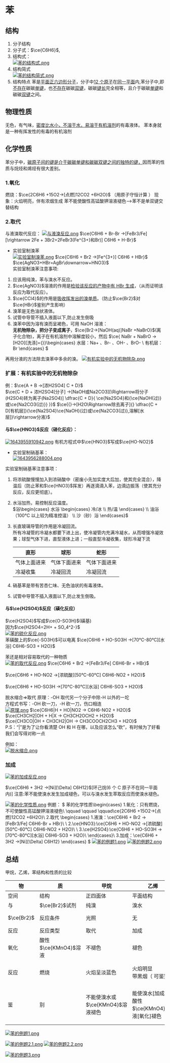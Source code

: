 # 苯

## 结构

1. 分子结构
2. 分子式：$\ce{C6H6}$,
3. 结构式：<br>[![苯的结构式.png](https://pic.jitudisk.com/public/2022/03/04/e161ed8ca112c.png)](https://pic.jitudisk.com/public/2022/03/04/e161ed8ca112c.png)
4. 结构简式<br>[![苯的结构简式.png](https://pic.jitudisk.com/public/2022/03/04/045511b515caf.png)](https://pic.jitudisk.com/public/2022/03/04/045511b515caf.png)
5. 结构特点
   苯是<u>平面正六边形分子</u>，分子中<u>12 个原子</u>在<u>同一平面</u>内,苯分子中,即<u>不存在</u>碳碳<u>单键</u>，也<u>不存在</u>碳碳<u>双键</u>，碳碳<u>键长</u>完全相等，且介于碳碳<u>单键</u>和碳碳<u>双键</u>之间。

## 物理性质

无色，有气味，<u>密度比水小，不溶于水，易溶于有机溶剂</u>的有毒液体。
苯本身就是一种有挥发性的有毒的有机溶剂

## 化学性质

苯分子中，<u>碳原子间的键是介于碳碳单键和碳碳双键之间的独特的键，</u>因而苯的性质与烷烃和烯烃有很大差别。

### 1.氧化

燃烧：$\ce{2C6H6 +15O2->[点燃]12CO2 +6H2O}$
（用原子守恒计算 ）
现象：火焰明亮，伴有浓烟生成
苯不能使酸性高锰酸钾溶液褪色——>苯不是单双键交替结构

### 2.取代

与液溴取代反应：
[![与液溴反应.png](https://pic.jitudisk.com/public/2022/03/04/b3cc5be25affd.png)](https://pic.jitudisk.com/public/2022/03/04/b3cc5be25affd.png)
$\ce{C6H6 + Br-Br ->[FeBr3/Fe][\rightarrow 2Fe + 3Br2=2FeBr3(Fe^{3+}和Br)] C6H6 + H-Br}$

- 实验室制溴苯<br>
  [![实验室制溴苯.png](https://pic.jitudisk.com/public/2022/03/04/561c0a7d24091.png)](https://pic.jitudisk.com/public/2022/03/04/561c0a7d24091.png)
  $\ce{C6H6 + Br2 ->[Fe^{3+}] C6H6 + HBr}$  
  $\ce{AgNO3+HBr=AgBr\downarrow+HNO3}$  
  实验室制溴苯注意事项:

1. 应该用纯溴，苯与溴水不反应。
2. $\ce{AgNO3}$溶液的作用是<u>检验该反应的产物中有 HBr 生成</u>，（从而证明该反应为取代反应）。
3. $\ce{CCl4}$的作用是<u>吸收挥发出的溴单质</u>。（防止$\ce{Br2}$对$\ce{HBr}$鉴别产生影响）
4. 溴苯是无色油状液体。
5. 试管中导管不插入液面以下,防止发生倒吸
6. 溴苯中因为溶有溴而呈褐色，可用 NaOH 溶液：<br>**无机物除杂，把分子变成离子**，$\ce{Br2->[NaOH(aq)]NaBr +NaBrO}$(离子化合物)，离子在有机溶剂中溶解度较小，然后
$\ce{ NaBr + NaBrO ->[H2O][洗涤]={}}\begin{cases}
水层：Na+ 、Br- 、OH- 、BrO- \\
有机层：Br
\end{cases}
$

再用分液的方法除去溴苯中多余的溴。
[![有机实验中的无机物除杂.png](https://pic.jitudisk.com/public/2022/03/04/1dcb065b72048.png)](https://pic.jitudisk.com/public/2022/03/04/1dcb065b72048.png)

### 扩展：有机实验中的无机物除杂

例：$\ce{A + B ->[浓H2SO4] C + D}$  
$\ce{C + D + 浓H2SO4[分子] ->[NaOH或Na2CO3][\Rightarrow将分子(H2SO4)转为离子(Na2SO4)] \dfrac{C + D}{ \ce{Na2SO4}和{\ce{NaOH(过)}或\ce{Na2CO3(过)}} }}$
$\ce{{}->[H2O\Rightarrow除去离子]{} \dfrac{C + D[有机层]}{\ce{Na2SO4}\ce{NaOH}(过)或\ce{Na2CO3(过)},溶解[水层]}\rightarrow分液}$

#### 与$\ce{HNO3}$反应（硝化反应）：<br>

[![1643955910942.png](https://pic.jitudisk.com/public/2022/02/04/981247727fb4d.png)](https://pic.jitudisk.com/public/2022/02/04/981247727fb4d.png)
有机方程式中$\ce{HNO3}$写成$\ce{HO-NO2}$

- 实验室制硝基苯：<br>
  [![1643956288004.png](https://pic.jitudisk.com/public/2022/02/04/fd44b0cb9eb44.png)](https://pic.jitudisk.com/public/2022/02/04/fd44b0cb9eb44.png)

实验室制硝基苯注意事项：

1. 将浓硫酸慢慢加入到浓硝酸中（密废小先加实度大后加，使其完全混合），降温后（防止苯和$\ce{HNO3}$挥发）再逐滴滴入苯，边滴边振荡（使其充分反应，反应更彻底）。
2. 水浴加热，易控制反应温度。<br>
   $浴\begin{cases}
    水浴 \begin{cases}
   冷/冰 \\ 热/温 
   \end{cases}  \\ 
   油浴（100°C 以上较为精准控温）
   \\ 沙（砂）浴  
   \end{cases}$
3. 长直玻璃导管的作用是冷凝回流。  
   所有冷凝管的冷凝水都要下进上出，使冷凝管内充满冷凝水，从而增强冷凝效果；球型气体下进，直型液体上进；一般直型冷凝收集，球形冷凝下流

   | 直形         | 球形         | 蛇形         |
   | ------------ | ------------ | ------------ |
   | 气体上面进来 | 气体下面进来 | 气体下面进来 |
   | 冷凝收集     | 冷凝回流     | 冷凝回流     |

4. 硝基苯是带有苦杏仁味、无色油状的有毒液体。
5. 试管中导管不插入液面以下,防止发生倒吸。

#### 与$\ce{H2SO4}$反应（磺化反应）

$\ce{H2SO4}$写成$\ce{O-SO3H}$(磺基)  
因为$\ce{H2SO4=2H+ + SO_4^2-}$  
[![苯的硫化反应.png](https://pic.jitudisk.com/public/2022/02/04/e6d0d032ab042.png)](https://pic.jitudisk.com/public/2022/02/04/e6d0d032ab042.png)<br>
苯磺酸上的$\ce{-SO3H}$可以电离
$\ce{C6H6 + HO-SO3H ->[70°C-80°C][水浴] C6H6-SO3 + H2O}$

苯还是相对容易取代的一种物质  
[![苯的取代反应.png](https://pic.jitudisk.com/public/2022/02/04/010258f1c4057.png)](https://pic.jitudisk.com/public/2022/02/04/010258f1c4057.png)
$\ce{C6H6 + Br2 ->[FeBr3/Fe] C6H6-Br + HBr}$ <br>  
$\ce{C6H6 + HO-NO2 ->[浓硫酸][50°C-60°C] C6H6-NO2 + H2O}$ <br>  
$\ce{C6H6 + HO-SO3H ->[70°C-80°C][水浴] C6H6-SO3 + H2O}$

脱水缩合$\Rightarrow$取代
原理：-OH 取代另一个分子中除-H 以外的一坨  
方程式书写：-OH 砍一刀，-H 砍一刀，伤口相连<br>
[![原理.png](https://pic.jitudisk.com/public/2022/02/04/ad6558ccdc7d5.png)](https://pic.jitudisk.com/public/2022/02/04/ad6558ccdc7d5.png)
$\ce{C6H6|H + HO|NO2 -> C6H6-NO2 + H2O}$  
$\ce{CH3CH2|OH + H|X -> CH3CH2OCH2 + H2O}$  
$\ce{CH3CO|OH + CH3CH2|OH -> CH3COOCH2CH3 + H2O}$  
P.S：“|”是为了让你看清楚 OH 和 H 在哪，以及应该怎么“砍”，有时候为了好看我们会写得对称一点

例如：  
[![脱水缩合.png](https://pic.jitudisk.com/public/2022/02/04/a7c014e016b6c.png)](https://pic.jitudisk.com/public/2022/02/04/a7c014e016b6c.png)

### 加成

[![苯的加成反应.png](https://pic.jitudisk.com/public/2022/02/04/7b7d5fa857b1f.png)](https://pic.jitudisk.com/public/2022/02/04/7b7d5fa857b1f.png)

$\ce{C6H6 + 3H2 ->[Ni][\Delta] C6H12}$[环己烷(6 个 C 原子不在同一平面内)]
注意:苯不能使溴水发生加成褪色，可以与溴水发生萃取反应而使溴水褪色。

[![苯的化学性质.png](https://pic.jitudisk.com/public/2022/03/04/4764850024c68.png)](https://pic.jitudisk.com/public/2022/03/04/4764850024c68.png)
例题：
$
苯的化学性质\begin{cases}
1.氧化：只有燃烧，不可使酸性高锰酸钾溶液褪色\\
\qquad  \qquad \qquad\ce{2C6H6 +15O2->[点燃]12CO2 +6H2O}\\
2.取代
   \begin{cases}
   1.液溴：\ce{C6H6 + Br2 ->[FeBr3/Fe] C6H6-Br + HBr}\\
   \\
   2.\ce{HNO3}:\ce{C6H6 + HO-NO2 ->[浓硫酸][50°C-60°C] C6H6-NO2 + H2O}\\
   \\
   3.\ce{H2SO4}:\ce{C6H6 + HO-SO3H ->[70°C-80°C][水浴] C6H6-SO3 + H2O}\\
   \end{cases}\\
3.加成：\ce{C6H6 + 3H2 ->[Ni][\Delta] C6H12}
\end{cases}
$
[![苯的例题1.png](https://pic.jitudisk.com/public/2022/03/04/d8c70290bc8d8.png)](https://pic.jitudisk.com/public/2022/03/04/d8c70290bc8d8.png)
[![苯的例题2.png](https://pic.jitudisk.com/public/2022/03/04/b323d2bc85da4.png)](https://pic.jitudisk.com/public/2022/03/04/b323d2bc85da4.png)

## 总结

甲烷，乙烯，苯结构和性质的比较

| 物         | 质                   | 甲烷                             | 乙烯                                           | 苯                                                     |
| ---------- | -------------------- | -------------------------------- | ---------------------------------------------- | ------------------------------------------------------ |
| 空间       | 结构                 | 正四面体                         | 平面结构                                       | 正六边形                                               |
| 与         | $\ce{Br2}$试剂       | 纯溴                             | 溴水                                           | 纯溴                                                   |
| $\ce{Br2}$ | 反应条件             | 光照                             | 无                                             | 铁粉或$\ce{FeBr3}$                                     |
| 反应       | 反应类型             | 取代                             | 加成                                           | 取代                                                   |
| 氧化       | 酸性$\ce{KMnO4}$溶液 | 不褪色                           | 褪色                                           | 不褪色                                                 |
| 反应       | 燃烧                 | 火焰呈淡蓝色                     | 火焰明显<br> 带黑烟（ 可鉴别）                 | 火焰明亮<br>带浓烟（ 不可鉴别）                        |
| 鉴         | 别                   | 不能使溴水或$\ce{KMnO4}$溶液褪色 | 能使溴水[加成]或酸性$\ce{KMnO4}$溶液[氧化]褪色 | 将溴水加入苯中，震荡分成，上层呈橙红色，下层无色[萃取] |

[![苯的例题1.png](https://pic.jitudisk.com/public/2022/03/04/9b5cd751702e7.png)](https://pic.jitudisk.com/public/2022/03/04/9b5cd751702e7.png)

[![苯的例题2.1.png](https://pic.jitudisk.com/public/2022/03/04/eca07ec2150b7.png)](https://pic.jitudisk.com/public/2022/03/04/eca07ec2150b7.png)
[![苯的例题2.2.png](https://pic.jitudisk.com/public/2022/03/04/7b489b8255b28.png)](https://pic.jitudisk.com/public/2022/03/04/7b489b8255b28.png)

[![苯的例题3.png](https://pic.jitudisk.com/public/2022/03/04/d1bc214d4ff22.png)](https://pic.jitudisk.com/public/2022/03/04/d1bc214d4ff22.png)
